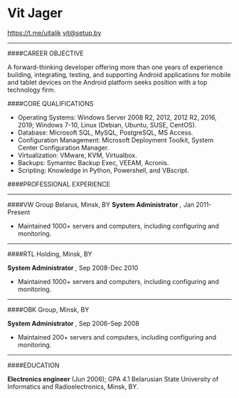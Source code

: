 # Vit Jager

 https://t.me/uitalik
 vit@setup.by

------------


####CAREER OBJECTIVE

A forward-thinking developer offering more than one years of experience building, integrating, testing, and supporting Android applications for mobile and tablet devices on the Android platform seeks position with a top technology firm.

####CORE QUALIFICATIONS

-  Operating Systems: Windows Server 2008 R2, 2012, 2012 R2, 2016, 2019; Windows 7-10, Linux (Debian, Ubuntu, SUSE, CentOS).  
-  Database: Microsoft SQL, MySQL, PostgreSQL, MS Access.
-  Configuration Management: Microsoft Deployment Toolkit, System Center Configuration Manager.
-  Virtualization: VMware, KVM, Virtualbox.
-  Backups: Symantec Backup Exec, VEEAM, Acronis.
-  Scripting: Knowledge in Python, Powershell, and VBscript.

####PROFESSIONAL EXPERIENCE

------------

####VW Group Belarus, Minsk, BY
**System Administrator** _,_ Jan 2011-Present
-  Maintained 1000+ servers and computers, including configuring and monitoring.

------------


####RTL Holding, Minsk, BY

**System Administrator** _,_ Sep 2008-Dec 2010
-  Maintained 1000+ servers and computers, including configuring and monitoring.

------------


####OBK Group, Minsk, BY

**System Administrator** _,_ Sep 2006-Sep 2008
-  Maintained 200+ servers and computers, including configuring and monitoring.

------------


####EDUCATION

**Electronics engineer** (Jun 2006); GPA 4.1
Belarusian State University of Informatics and Radioelectronics, Minsk, BY.
